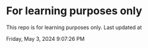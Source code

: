# For learning purposes only
This repo is for learning purposes only.
Last updated at

Friday, May 3, 2024 9:07:26 PM

